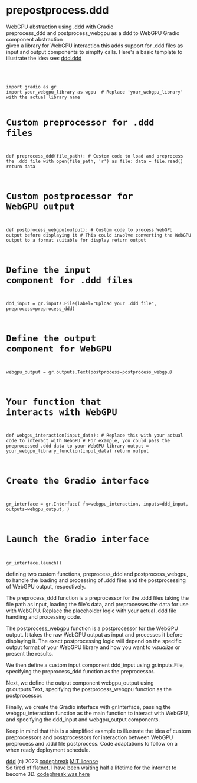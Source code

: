 # prepostprocess.ddd<br />
WebGPU abstraction using .ddd with Gradio<br />
preprocess_ddd and postprocess_webgpu as a ddd to WebGPU Gradio component abstraction<br />
given a library for WebGPU interaction this adds support for .ddd files as input and output components to simplfy calls. Here's a basic template to illustrate the idea see: <a href="https://github.com/webmindml/prepostprocess.ddd/blob/main/ddd.ddd">ddd.ddd</a><br /><br /><br />

<code>
import gradio as gr
import your_webgpu_library as wgpu  # Replace 'your_webgpu_library' with the actual library name

# Custom preprocessor for .ddd files
def preprocess_ddd(file_path):
    # Custom code to load and preprocess the .ddd file
    with open(file_path, 'r') as file:
        data = file.read()
    return data

# Custom postprocessor for WebGPU output
def postprocess_webgpu(output):
    # Custom code to process WebGPU output before displaying it
    # This could involve converting the WebGPU output to a format suitable for display
    return output

# Define the input component for .ddd files
ddd_input = gr.inputs.File(label="Upload your .ddd file", preprocess=preprocess_ddd)

# Define the output component for WebGPU
webgpu_output = gr.outputs.Text(postprocess=postprocess_webgpu)

# Your function that interacts with WebGPU
def webgpu_interaction(input_data):
    # Replace this with your actual code to interact with WebGPU
    # For example, you could pass the preprocessed .ddd data to your WebGPU library
    output = your_webgpu_library_function(input_data)
    return output

# Create the Gradio interface
gr_interface = gr.Interface(
    fn=webgpu_interaction,
    inputs=ddd_input,
    outputs=webgpu_output,
)

# Launch the Gradio interface
gr_interface.launch()
</code>

defining two custom functions, preprocess_ddd and postprocess_webgpu, to handle the loading and processing of .ddd files and the postprocessing of WebGPU output, respectively.

The preprocess_ddd function is a preprocessor for the .ddd files taking the file path as input, loading the file's data, and preprocesses the data for use with WebGPU. Replace the placeholder logic with your actual .ddd file handling and processing code.

The postprocess_webgpu function is a postprocessor for the WebGPU output. It takes the raw WebGPU output as input and processes it before displaying it. The exact postprocessing logic will depend on the specific output format of your WebGPU library and how you want to <i>visualize</i> or present the results.

We then define a custom input component ddd_input using gr.inputs.File, specifying the preprocess_ddd function as the preprocessor.

Next, we define the output component webgpu_output using gr.outputs.Text, specifying the postprocess_webgpu function as the postprocessor.

Finally, we create the Gradio interface with gr.Interface, passing the webgpu_interaction function as the main function to interact with WebGPU, and specifying the ddd_input and webgpu_output components.

Keep in mind that this is a simplified example to illustrate the idea of custom preprocessors and postprocessors for interaction between WebGPU preprocess and .ddd file postprocess. Code adaptations to follow on a when ready deployment schedule.

<a href="https://github.com/webmindml/prepostprocess.ddd">ddd</a> (c) 2023 <a href="https://github.com/Professor-Codephreak">codephreak</a> <a href="https://opensource.org/license/mit/">MIT license</a><br />
So tired of flatnet. I have been waiting half a lifetime for the internet to become 3D. <a href="https://lablab.ai/event/eleven-labs-ai-hackathon/codephreak">codephreak was here</a>
